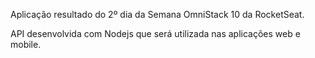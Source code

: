 Aplicação resultado do 2º dia da Semana OmniStack 10 da RocketSeat.

API desenvolvida com Nodejs que será utilizada nas aplicações web e mobile.